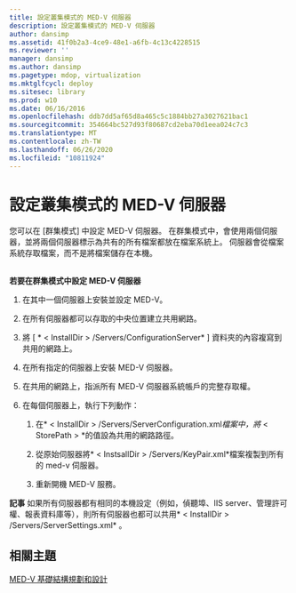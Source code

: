 ```yaml
---
title: 設定叢集模式的 MED-V 伺服器
description: 設定叢集模式的 MED-V 伺服器
author: dansimp
ms.assetid: 41f0b2a3-4ce9-48e1-a6fb-4c13c4228515
ms.reviewer: ''
manager: dansimp
ms.author: dansimp
ms.pagetype: mdop, virtualization
ms.mktglfcycl: deploy
ms.sitesec: library
ms.prod: w10
ms.date: 06/16/2016
ms.openlocfilehash: ddb7dd5af65d8a465c5c1884bb27a3027621bac1
ms.sourcegitcommit: 354664bc527d93f80687cd2eba70d1eea024c7c3
ms.translationtype: MT
ms.contentlocale: zh-TW
ms.lasthandoff: 06/26/2020
ms.locfileid: "10811924"
---
```

# 設定叢集模式的 MED-V 伺服器


您可以在 [群集模式] 中設定 MED-V 伺服器。 在群集模式中，會使用兩個伺服器，並將兩個伺服器標示為共有的所有檔案都放在檔案系統上。 伺服器會從檔案系統存取檔案，而不是將檔案儲存在本機。

## <a href="" id="bkmk-howtoconfigurethemedvserverinclustermode"></a>


**若要在群集模式中設定 MED-V 伺服器**

1.  在其中一個伺服器上安裝並設定 MED-V。

2.  在所有伺服器都可以存取的中央位置建立共用網路。

3.  將 [ * &lt; InstallDir &gt; /Servers/ConfigurationServer* ] 資料夾的內容複寫到共用的網路上。

4.  在所有指定的伺服器上安裝 MED-V 伺服器。

5.  在共用的網路上，指派所有 MED-V 伺服器系統帳戶的完整存取權。

6.  在每個伺服器上，執行下列動作：

    1.  在* &lt; InstallDir &gt; /Servers/ServerConfiguration.xml*檔案中，將* &lt; StorePath &gt; *的值設為共用的網路路徑。

    2.  從原始伺服器將* &lt; InstsallDir &gt; /Servers/KeyPair.xml*檔案複製到所有的 med-v 伺服器。

    3.  重新開機 MED-V 服務。

**記事** 如果所有伺服器都有相同的本機設定（例如，偵聽埠、IIS server、管理許可權、報表資料庫等），則所有伺服器也都可以共用* &lt; InstallDir &gt; /Servers/ServerSettings.xml* 。

 

## 相關主題


[MED-V 基礎結構規劃和設計](med-v-infrastructure-planning-and-design.md)

 

 





